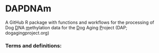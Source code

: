 # DAPDNAm
A GitHub R package with functions and workflows for the processing of Dog <ins>D</ins>NA <ins>m</ins>ethylation data for the <ins>D</ins>og </ins>A</ins>ging <ins>P</ins>roject (DAP; dogagingproject.org)

### Terms and definitions:

